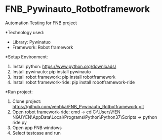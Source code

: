 # FNB_Pywinauto_Rotbotframework
Automation Testing for FNB project

*Technology used:
- Library: Pywinatuo
- Framework: Robot framework

*Setup Environment:
1. Install python: https://www.python.org/downloads/
2. Install pywinauto: pip install pywinauto
3. Install robot framework: pip install robotframework
4. Install robot framework-ride: pip install robotframework-ride

*Run project:
1. Clone project: https://github.com/yenbka/FNB_Pywinauto_Rotbotframework.git
2. Open robot framework-ride: cmd -> cd C:\Users\YEN NGUYEN\AppData\Local\Programs\Python\Python37\Scripts -> python ride.py
3. Open app FNB windows
4. Select testcase and run

